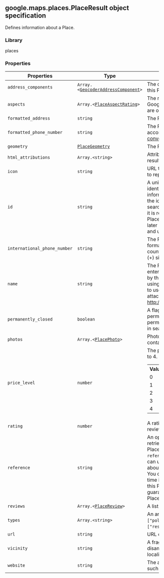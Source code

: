 <h2 id="PlaceResult">
google.maps.places.PlaceResult
object specification
</h2><p>Defines information about a Place.</p><h3>Library</h3><p>places</p><h3>Properties</h3><table summary="interface PlaceResult - Properties" width="100%">
<thead>
<tr><th>Properties</th>
<th>Type</th>
<th>Description</th>
</tr></thead>
<tbody>
<tr>
<td><code>address_components</code></td>
<td><code>Array.&lt;<a href="https://github.com/amenadiel/google-maps-documentation/blob/master/docs/google.maps.GeocoderAddressComponent.md">GeocoderAddressComponent</a>&gt;</code></td>
<td>The collection of address components for this Place's location.</td>
</tr>
<tr>
<td><code>aspects</code></td>
<td><code>Array.&lt;<a href="https://github.com/amenadiel/google-maps-documentation/blob/master/docs/google.maps.places.PlaceAspectRating.md">PlaceAspectRating</a>&gt;</code></td>
<td>The rated aspects of this Place, based on Google and Zagat user reviews. The ratings are on a scale of 0 to 30.</td>
</tr>
<tr>
<td><code>formatted_address</code></td>
<td><code>string</code></td>
<td>The Place's full address.</td>
</tr>
<tr>
<td><code>formatted_phone_number</code></td>
<td><code>string</code></td>
<td>The Place's phone number, formatted according to the <a href="http://en.wikipedia.org/wiki/Local_conventions_for_writing_telephone_numbers"> number's regional convention</a>.</td>
</tr>
<tr>
<td><code>geometry</code></td>
<td><code><a href="https://github.com/amenadiel/google-maps-documentation/blob/master/docs/google.maps.places.PlaceGeometry.md">PlaceGeometry</a></code></td>
<td>The Place's geometry-related information.</td>
</tr>
<tr>
<td><code>html_attributions</code></td>
<td><code>Array.&lt;string&gt;</code></td>
<td>Attribution text to be displayed for this Place result.</td>
</tr>
<tr>
<td><code>icon</code></td>
<td><code>string</code></td>
<td>URL to an image resource that can be used to represent this Place's category.</td>
</tr>
<tr>
<td><code>id</code></td>
<td><code>string</code></td>
<td>A unique identifier denoting this Place. This identifier may not be used to retrieve information about this Place, and to verify the identity of a Place across separate searches. As <code>id</code>s can occasionally change, it is recommended that the stored <code>id</code> for a Place be compared with the <code>id</code> returned in later Details requests for the same Place, and updated if necessary.</td>
</tr>
<tr>
<td><code>international_phone_number</code></td>
<td><code>string</code></td>
<td>The Place's phone number in international format. International format includes the country code, and is prefixed with the plus (+) sign.</td>
</tr>
<tr>
<td><code>name</code></td>
<td><code>string</code></td>
<td>The Place's name. Note: In the case of user entered Places, this is the raw text, as typed by the user. Please exercise caution when using this data, as malicious users may try to use it as a vector for code injection attacks (See <a href="http://en.wikipedia.org/wiki/Code_injection"> http://en.wikipedia.org/wiki/Code_injection</a>).</td>
</tr>
<tr>
<td><code>permanently_closed</code></td>
<td><code>boolean</code></td>
<td>A flag indicating whether the Place is permanently closed. If the place is not permanently closed, the flag is not present in search or details responses.</td>
</tr>
<tr>
<td><code>photos</code></td>
<td><code>Array.&lt;<a href="https://github.com/amenadiel/google-maps-documentation/blob/master/docs/google.maps.places.PlacePhoto.md">PlacePhoto</a>&gt;</code></td>
<td>Photos of this Place. The collection will contain up to ten <code>PlacePhoto</code> objects.</td>
</tr>
<tr>
<td><code>price_level</code></td>
<td><code>number</code></td>
<td>The price level of the Place, on a scale of 0 to 4. Price levels are interpreted as follows: <table> <tbody><tr> <th>Value</th> <th>Description</th> </tr> <tr> <td>0</td> <td>Free</td> </tr> <tr> <td>1</td> <td>Inexpensive</td> </tr> <tr> <td>2</td> <td>Moderate</td> </tr> <tr> <td>3</td> <td>Expensive</td> </tr> <tr> <td>4</td> <td>Very Expensive</td> </tr> </tbody></table></td>
</tr>
<tr>
<td><code>rating</code></td>
<td><code>number</code></td>
<td>A rating, between 1.0 to 5.0, based on user reviews of this Place.</td>
</tr>
<tr>
<td><code>reference</code></td>
<td><code>string</code></td>
<td>An opaque string that may be used to retrieve up-to-date information about this Place (via <code><a href="https://github.com/amenadiel/google-maps-documentation/blob/master/docs/google.maps.places.PlacesService.md"> PlacesService</a>.getDetails()</code>). <code>reference</code> contains a unique token that you can use to retrieve additional information about this Place in a Place Details request. You can store this token and use it at any time in future to refresh cached data about this Place, but the same token is not guaranteed to be returned for any given Place across different searches.</td>
</tr>
<tr>
<td><code>reviews</code></td>
<td><code>Array.&lt;<a href="https://github.com/amenadiel/google-maps-documentation/blob/master/docs/google.maps.places.PlaceReview.md">PlaceReview</a>&gt;</code></td>
<td>A list of reviews of this Place.</td>
</tr>
<tr>
<td><code>types</code></td>
<td><code>Array.&lt;string&gt;</code></td>
<td>An array of types for this Place (e.g., <code>["political",&nbsp; "locality"]</code> or <code>["restaurant", "establishment"]</code>).</td>
</tr>
<tr>
<td><code>url</code></td>
<td><code>string</code></td>
<td>URL of the associated Google Place Page.</td>
</tr>
<tr>
<td><code>vicinity</code></td>
<td><code>string</code></td>
<td>A fragment of the Place's address for disambiguation (usually street name and locality).</td>
</tr>
<tr>
<td><code>website</code></td>
<td><code>string</code></td>
<td>The authoritative website for this Place, such as a business' homepage.</td>
</tr>
</tbody>
</table>